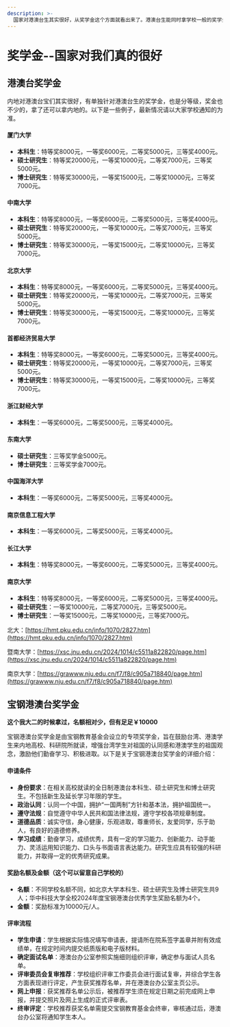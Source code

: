 ```yaml
---
description: >-
  国家对港澳台生其实很好，从奖学金这个方面就看出来了。港澳台生能同时拿学校一般的奖学金，还可以同时拿教育部的港澳台奖学金。我目前了解到的有两个，第一个是教育部的港澳台奖学金，第二个是宝钢的港澳台奖学金（貌似不是每个学校都有这个奖学金，如果没有的话可以主动问问教务或者学生办），欢迎补充
---
```


# 奖学金--国家对我们真的很好

## **港澳台奖学金**

内地对港澳台宝们其实很好，有单独针对港澳台生的奖学金，也是分等级，奖金也不少的，拿了还可以拿内地的。以下是一些例子，最新情况请以大家学校通知的为准。

#### 厦门大学

* **本科生**：特等奖8000元，一等奖6000元，二等奖5000元，三等奖4000元。
* **硕士研究生**：特等奖20000元，一等奖10000元，二等奖7000元，三等奖5000元。
* **博士研究生**：特等奖30000元，一等奖15000元，二等奖10000元，三等奖7000元。

#### 中南大学

* **本科生**：特等奖8000元，一等奖6000元，二等奖5000元，三等奖4000元。
* **硕士研究生**：特等奖20000元，一等奖10000元，二等奖7000元，三等奖5000元。
* **博士研究生**：特等奖30000元，一等奖15000元，二等奖10000元，三等奖7000元。

#### 北京大学

* **本科生**：特等奖8000元，一等奖6000元，二等奖5000元，三等奖4000元。
* **硕士研究生**：特等奖20000元，一等奖10000元，二等奖7000元，三等奖5000元。
* **博士研究生**：特等奖30000元，一等奖15000元，二等奖10000元，三等奖7000元。

#### 首都经济贸易大学

* **本科生**：特等奖8000元，一等奖6000元，二等奖5000元，三等奖4000元。
* **硕士研究生**：特等奖20000元，一等奖10000元，二等奖7000元，三等奖5000元。
* **博士研究生**：特等奖30000元，一等奖15000元，二等奖10000元，三等奖7000元。

#### 浙江财经大学

* **本科生**：一等奖6000元，二等奖5000元，三等奖4000元。

#### 东南大学

* **硕士研究生**：三等奖学金5000元。
* **博士研究生**：三等奖学金7000元。

#### 中国海洋大学

* **本科生**：一等奖6000元，二等奖5000元，三等奖4000元。

#### 南京信息工程大学

* **本科生**：一等奖6000元，二等奖5000元，三等奖4000元。

#### 长江大学

* **本科生**：特等奖8000元，一等奖6000元，二等奖5000元，三等奖4000元。

#### 南京大学

* **本科生**：特等奖8000元，一等奖6000元，二等奖5000元，三等奖4000元。
* **硕士研究生**：一等奖10000元，二等奖7000元，三等奖5000元。
* **博士研究生**：一等奖15000元，二等奖10000元，三等奖7000元。

北大：[https://hmt.pku.edu.cn/info/1070/2827.htm](https://hmt.pku.edu.cn/info/1070/2827.htm)

暨南大学：[https://xsc.jnu.edu.cn/2024/1014/c5511a822820/page.htm](https://xsc.jnu.edu.cn/2024/1014/c5511a822820/page.htm)

南京大学：[https://grawww.nju.edu.cn/f7/f8/c905a718840/page.htm](https://grawww.nju.edu.cn/f7/f8/c905a718840/page.htm)



## **宝钢港澳台奖学金**

**这个我大二的时候拿过，名额相对少，但有足足￥10000**

宝钢港澳台奖学金是由宝钢教育基金会设立的专项奖学金，旨在鼓励台湾、港澳学生来内地高校、科研院所就读，增强台湾学生对祖国的认同感和港澳学生的祖国观念，激励他们勤奋学习、积极进取。以下是关于宝钢港澳台奖学金的详细介绍：

#### 申请条件

* **身份要求**：在相关高校就读的全日制港澳台本科生、硕士研究生和博士研究生。不包括新生及延长学习年限的学生。
* **政治认同**：认同一个中国，拥护“一国两制”方针和基本法，拥护祖国统一。
* **遵守法规**：自觉遵守中华人民共和国法律法规，遵守学校各项规章制度。
* **道德品质**：诚实守信，身心健康，乐观进取，尊重师长，友爱同学，乐于助人，有良好的道德修养。
* **学习成绩**：勤奋学习，成绩优秀，具有一定的学习能力、创新能力、动手能力、灵活运用知识能力、口头与书面语言表达能力。研究生应具有较强的科研能力，并取得一定的优秀研究成果。

#### 奖励名额及金额（这个可以留意自己学校的）

* **名额**：不同学校名额不同，如北京大学本科生、硕士研究生及博士研究生共9人；华中科技大学全校2024年度宝钢港澳台优秀学生奖励名额为4个。
* **金额**：奖励标准为10000元/人。

#### 评审流程

* **学生申请**：学生根据实际情况填写申请表，提请所在院系签字盖章并附有效成绩单，在规定时间内提交纸质版和电子版材料。
* **确定面试名单**：港澳台办公室参照实施细则组织评审，确定参与面试人员名单。
* **评审委员会复审推荐**：学校组织评审工作委员会进行面试复审，并综合学生各方面表现进行评定，产生获奖推荐名单，并在港澳台办公室主页公示。
* **网上申报**：获奖推荐名单公示后，被推荐学生须在规定日期之前完成网上申报，并提交照片及网上生成的正式评审表。
* **终审评定**：学校推荐获奖名单需提交宝钢教育基金会终审，审核通过后，港澳台办公室将通知学生本人。
